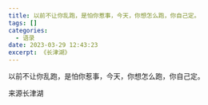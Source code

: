 ```yaml
---
title: 以前不让你乱跑，是怕你惹事，今天，你想怎么跑，你自己定。
tags: []
categories:
  - 语录
date: 2023-03-29 12:43:23
excerpt: 《长津湖》
---
```



以前不让你乱跑，是怕你惹事，今天，你想怎么跑，你自己定。

来源长津湖
